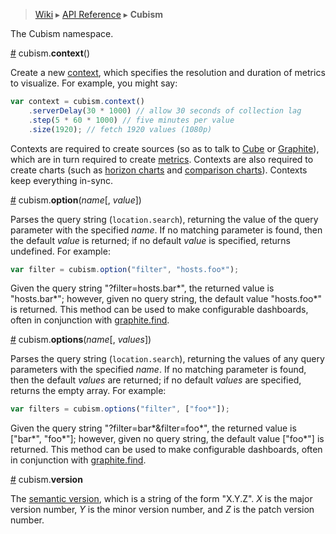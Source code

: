 > [Wiki](Home) ▸ [API Reference](API-Reference) ▸ <b>Cubism</b>

The Cubism namespace.

<a name="context" href="#wiki-context">#</a> cubism.<b>context</b>()

Create a new [context](Context), which specifies the resolution and duration of metrics to visualize. For example, you might say:

```js
var context = cubism.context()
    .serverDelay(30 * 1000) // allow 30 seconds of collection lag
    .step(5 * 60 * 1000) // five minutes per value
    .size(1920); // fetch 1920 values (1080p)
```

Contexts are required to create sources (so as to talk to [Cube](Cube) or [Graphite](Graphite)), which are in turn required to create [metrics](Metric). Contexts are also required to create charts (such as [horizon charts](Horizon) and [comparison charts](Comparison)). Contexts keep everything in-sync.

<a name="option" href="#wiki-option">#</a> cubism.<b>option</b>(<i>name</i>[, <i>value</i>])

Parses the query string (`location.search`), returning the value of the query parameter with the specified <i>name</i>. If no matching parameter is found, then the default <i>value</i> is returned; if no default <i>value</i> is specified, returns undefined. For example:

```js
var filter = cubism.option("filter", "hosts.foo*");
```

Given the query string "?filter=hosts.bar*", the returned value is "hosts.bar*"; however, given no query string, the default value "hosts.foo*" is returned. This method can be used to make configurable dashboards, often in conjunction with [graphite.find](Graphite#wiki-find).

<a name="options" href="#wiki-options">#</a> cubism.<b>options</b>(<i>name</i>[, <i>values</i>])

Parses the query string (`location.search`), returning the values of any query parameters with the specified <i>name</i>. If no matching parameter is found, then the default <i>values</i> are returned; if no default <i>values</i> are specified, returns the empty array. For example:

```js
var filters = cubism.options("filter", ["foo*"]);
```

Given the query string "?filter=bar\*&filter=foo\*", the returned value is ["bar\*", "foo\*"]; however, given no query string, the default value ["foo\*"] is returned. This method can be used to make configurable dashboards, often in conjunction with [graphite.find](Graphite#wiki-find).

<a name="version" href="#wiki-version">#</a> cubism.<b>version</b>

The [semantic version](http://semver.org/), which is a string of the form "X.Y.Z". <i>X</i> is the major version number, <i>Y</i> is the minor version number, and <i>Z</i> is the patch version number.
